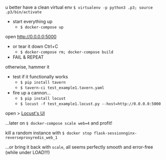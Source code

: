u better have a clean virtual env `$ virtualenv -p python3 .p3; source .p3/bin/activate`

 - start everything up
   -   `$ docker-compose up`

open http://0.0.0.0:5000

- or tear it down Ctrl+C
   - `$ docker-compose rm; docker-compose build`
- FAIL & REPEAT

otherwise, hammer it

- test if it functionally works 
  - `$ pip install tavern`
  - `$ tavern-ci test_example1.tavern.yaml`
- fire up a cannon...  
  - `$ pip install locust`
  - `$ locust -f test_example1.locust.py --host=http://0.0.0.0:5000`

open > [Locust's UI](http://0.0.0.0:8089/)

...later on `$ docker-compose scale web=4` and profit!

kill a random instance with `$ docker stop flask-sessionnginx-reverseproxyredis_web_1`

...or bring it back with `scale`, all seems perfectly smooth and error-free (while under LOAD!!!)